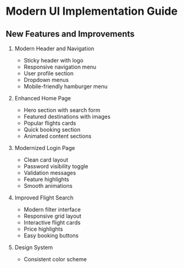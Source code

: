 # Modern UI Implementation Guide

## New Features and Improvements

1. Modern Header and Navigation
   - Sticky header with logo
   - Responsive navigation menu
   - User profile section
   - Dropdown menus
   - Mobile-friendly hamburger menu

2. Enhanced Home Page
   - Hero section with search form
   - Featured destinations with images
   - Popular flights cards
   - Quick booking section
   - Animated content sections

3. Modernized Login Page
   - Clean card layout
   - Password visibility toggle
   - Validation messages
   - Feature highlights
   - Smooth animations

4. Improved Flight Search
   - Modern filter interface
   - Responsive grid layout
   - Interactive flight cards
   - Price highlights
   - Easy booking buttons

5. Design System
   - Consistent color scheme
   - Modern typography (Poppins font)
   - Card-based layouts
   - Smooth transitions and animations
   - Responsive design for all screen sizes

## Testing the New UI

1. Start Page (Login):
   - Modern login form with animations
   - Feature cards showing key benefits
   - Username: admin
   - Password: admin123

2. Home Page Features:
   - Try the search form in the hero section
   - Browse featured destinations
   - Check flight deals
   - Test responsive layout on different screen sizes

3. Navigation:
   - Test dropdown menus
   - Try mobile view (resize browser)
   - Check user menu functionality
   - Test smooth transitions

4. Interactive Elements:
   - Hover effects on cards
   - Form validation messages
   - Button state changes
   - Animated transitions

## New UI Components

1. Cards:
   ```html
   <div class="card">
     <h3>Title</h3>
     <p>Content</p>
   </div>
   ```

2. Buttons:
   ```html
   <button class="btn btn-primary">Primary Button</button>
   <button class="btn btn-outline-primary">Outline Button</button>
   ```

3. Form Controls:
   ```html
   <div class="form-group">
     <label>Input Label</label>
     <input class="form-control" />
   </div>
   ```

4. Alerts:
   ```html
   <div class="alert alert-success">Success message</div>
   <div class="alert alert-danger">Error message</div>
   ```

## Style Classes

1. Layout:
   - `.grid` - Basic grid container
   - `.grid-2`, `.grid-3`, `.grid-4` - Column layouts
   - `.card` - Card container
   - `.container` - Centered content wrapper

2. Typography:
   - `.text-primary` - Primary color text
   - `.text-light` - Light text color
   - `.text-center` - Centered text
   - `.mb-1` to `.mb-4` - Margin bottom utilities

3. Components:
   - `.btn` - Basic button
   - `.btn-primary` - Primary action button
   - `.form-control` - Form inputs
   - `.alert` - Message boxes

4. Animations:
   - `.fade-in` - Fade in animation
   - `.slide-in` - Slide in animation
   - `.spinner` - Loading spinner

## Best Practices

1. Always use semantic HTML with proper ARIA attributes
2. Maintain consistent spacing using provided utility classes
3. Use responsive grid classes for layouts
4. Include proper validation messages on forms
5. Ensure all interactive elements have hover states
6. Keep mobile responsiveness in mind
7. Use provided color variables for consistency

## Browser Support

- Chrome (latest)
- Firefox (latest)
- Safari (latest)
- Edge (latest)
- Responsive design works on all modern mobile browsers

## Performance Considerations

1. CSS is minified and optimized
2. Images are optimized and served as placeholders
3. Animations use hardware acceleration
4. Responsive images for different screen sizes
5. Lazy loading for better performance

Remember to test the UI on different devices and screen sizes to ensure a consistent experience across all platforms.